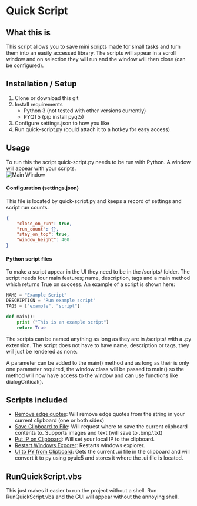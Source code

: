# Quick Script

## What this is
This script allows you to save mini scripts made for small tasks and turn them into an easily accessed library. The scripts will appear in a scroll window and on selection they will run and the window will then close (can be configured).

## Installation / Setup
 1. Clone or download this git
 2. Install requirements
    - Python 3 (not tested with other versions currently)
    - PYQT5 (pip install pyqt5)
 3. Configure settings.json to how you like
 4. Run quick-script.py (could attach it to a hotkey for easy access)

## Usage
To run this the script quick-script.py needs to be run with Python. A window will appear with your scripts. <br/>
![Main Window](http://i.imgur.com/KhZCUpG.png "Main Window")


#### Configuration (settings.json)
This file is located by quick-script.py and keeps a record of settings and script run counts.
```json
{
    "close_on_run": true,
    "run_count": {},
    "stay_on_top": true,
    "window_height": 400
}
```

#### Python script files
To make a script appear in the UI they need to be in the /scripts/ folder. The script needs four main features; name, description, tags and a main method which returns True on success. An example of a script is shown here:
```python
NAME = "Example Script"
DESCRIPTION = "Run example script"
TAGS = ["example", "script"]

def main():
    print ("This is an example script")
    return True
```
The scripts can be named anything as long as they are in /scripts/ with a .py extension. The script does not have to have name, description or tags, they will just be rendered as none.

A parameter can be added to the main() method and as long as their is only one parameter required, the window class will be passed to main() so the method will now have access to the window and can use functions like dialogCritical().

## Scripts included
 - [Remove edge quotes](scripts/remove_edge_quotes.py): Will remove edge quotes from the string in your current clipboard (one or both sides)
 - [Save Clipboard to File](scripts/save_clipboard_to_file.py): Will request where to save the current clipboard contents to. Supports images and text (will save to .bmp/.txt)
 - [Put IP on Clipboard](scripts/ip_to_clipboard.py): Will set your local IP to the clipboard.
 - [Restart Windows Exporer](scripts/restart_window_explorer.py): Restarts windows explorer.
 - [UI to PY from Clipboard](scripts/ui_to_py_from_clipboard.py): Gets the current .ui file in the clipboard and will convert it to py using pyuic5 and stores it where the .ui file is located.

## RunQuickScript.vbs
This just makes it easier to run the project without a shell. Run RunQuickScript.vbs and the GUI will appear without the annoying shell.
